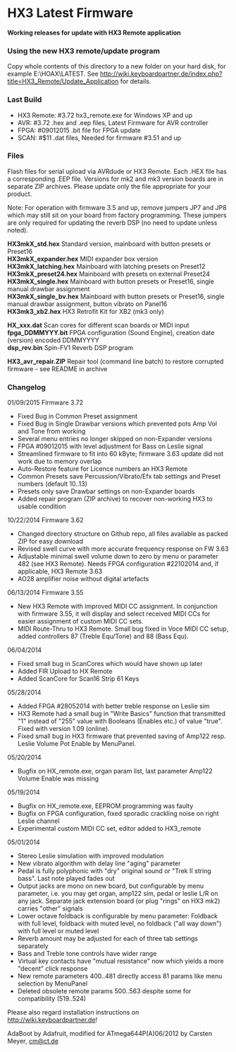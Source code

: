 HX3 Latest Firmware
===================

<b>Working releases for update with HX3 Remote application</b>

### Using the new HX3 remote/update program

Copy whole contents of this directory to a new folder on your hard disk, for example E:\HOAX\LATEST\. 
See http://wiki.keyboardpartner.de/index.php?title=HX3_Remote/Update_Application for details. 

### Last Build

* HX3 Remote: #3.72	hx3_remote.exe for Windows XP and up
* AVR:  #3.72       .hex and .eep files, Latest Firmware for AVR controller
* FPGA: #09012015   .bit file for FPGA update
* SCAN: #$11        .dat files, Needed for firmware #3.51 and up

### Files

Flash files for serial upload via AVRdude or HX3 Remote. Each .HEX file has a corresponding .EEP file. 
Versions for mk2 and mk3 version boards are in separate ZIP archives.
Please update only the file appropriate for your product.

Note: For operation with firmware 3.5 and up, remove jumpers JP7 and 
JP8 which may still sit on your board from factory programming. These jumpers 
are only required for updating the reverb DSP (no need to update unless noted).

<b>HX3mkX_std.hex</b> Standard version, mainboard with button presets or Preset16<br>
<b>HX3mkX_expander.hex</b> MIDI expander box version<br>
<b>HX3mkX_latching.hex</b> Mainboard with latching presets on Preset12<br>
<b>HX3mkX_preset24.hex</b> Mainboard with presets on external Preset24<br>
<b>HX3mkX_single.hex</b> Mainboard with button presets or Preset16, single manual drawbar assignment<br>
<b>HX3mkX_single_bv.hex</b> Mainboard with button presets or Preset16, single manual drawbar assignment, button vibrato on Panel16<br>
<b>HX3mk3_xb2.hex</b> HX3 Retrofit Kit for XB2 (mk3 only)<br>

<b>HX_xxx.dat</b>  Scan cores for different scan boards or MIDI input<br>
<b>fpga_DDMMYYY.bit</b>  FPGA configuration (Sound Engine), creation date (version) encoded DDMMYYYY<br>
<b>dsp_rev.bin</b>  Spin-FV1 Reverb DSP program<br>

<b>HX3_avr_repair.ZIP</b>  Repair tool (command line batch) to restore corrupted firmware - see README in archive<br>


### Changelog

01/09/2015 Firmware 3.72

* Fixed Bug in Common Preset assignment
* Fixed Bug in Single Drawbar versions which prevented pots Amp Vol and Tone from working
* Several menu entries no longer skipped on non-Expander versions
* FPGA #09012015 with level adjustment for Bass on Leslie signal
* Streamlined firmware to fit into 60 kByte; firmware 3.63 update did not work due to memory overlap
* Auto-Restore feature for Licence numbers an HX3 Remote
* Common Presets save Percussion/Vibrato/Efx tab settings and Preset numbers (default 10..13)
* Presets only save Drawbar settings on non-Expander boards
* Added repair program (ZIP archive) to recover non-working HX3 to usable condition

10/22/2014 Firmware 3.62

* Changed directory structure on Github repo, all files available as packed ZIP for easy download 
* Revised swell curve with more accurate frequency response on FW 3.63
* Adjustable minimal swell volume down to zero by menu or parameter 482 (see HX3 Remote). Needs FPGA configuration #22102014 and, if applicable, HX3 Remote 3.63 
* AO28 amplifier noise without digital artefacts

06/13/2014 Firmware 3.55 

* New HX3 Remote with improved MIDI CC assignment. In conjunction with firmware 3.55, it will display and select received MIDI CCs for easier assignment of custom MIDI CC sets.
* MIDI Route-Thru to HX3 Remote. Small bug fixed in Voce MIDI CC setup, added controllers 87 (Treble Equ/Tone) and 88 (Bass Equ).

06/04/2014 

* Fixed small bug in ScanCores which would have shown up later
* Added FIR Upload to HX Remote
* Added ScanCore for Scan16 Strip 61 Keys

05/28/2014

* Added FPGA #28052014 with better treble response on Leslie sim
* HX3 Remote had a small bug in "Write Basics" function that transmitted "1" instead of "255" value with Booleans (Enables etc.) of value "true".  Fixed with version 1.09 (online).
* Fixed small bug in HX3 firmware that prevented saving of Amp122 resp. Leslie Volume Pot Enable by MenuPanel.

05/20/2014

* Bugfix on HX_remote.exe, organ param list, last parameter Amp122 Volume Enable was missing

05/19/2014

* Bugfix on HX_remote.exe, EEPROM programming was faulty
* Bugfix on FPGA configuration, fixed sporadic crackling noise on right Leslie channel
* Experimental custom MIDI CC set, editor added to HX3_remote

05/01/2014

* Stereo Leslie simulation with improved modulation
* New vibrato algorithm with delay line "aging" parameter
* Pedal is fully polyphonic with "dry" original sound or "Trek II string bass". Last note played fades out
* Output jacks are mono on new board, but configurable by menu parameter, i.e. you may get organ, amp122 sim, pedal or leslie L/R on any jack. Separate jack extension board (or plug "rings" on HX3 mk2) carries "other" signals
* Lower octave foldback is configurable by menu parameter: Foldback with full level, foldback with muted level, no foldback ("all way down") with full level or muted level
* Reverb amount may be adjusted for each of three tab settings separately
* Bass and Treble tone controls have wider range 
* Virtual key contacts have "mutual resistance" now which yields a more "decent" click response
* New remote parameters 400..481 directly access 81 params like menu selection by MenuPanel
* Deleted obsolete remote params 500..563 despite some for compatibility (519..524)

Please also regard installation instructions on http://wiki.keyboardpartner.de!

AdaBoot by Adafruit, modified for ATmega644P(A)06/2012 by Carsten Meyer, cm@ct.de

